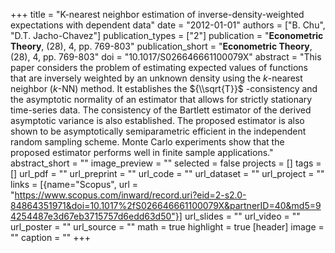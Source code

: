 +++
title = "K-nearest neighbor estimation of inverse-density-weighted expectations with dependent data"
date = "2012-01-01"
authors = ["B. Chu", "D.T. Jacho-Chavez"]
publication_types = ["2"]
publication = "**Econometric Theory**, (28), 4, pp. 769-803"
publication_short = "**Econometric Theory**, (28), 4, pp. 769-803"
doi = "10.1017/S026646661100079X"
abstract = "This paper considers the problem of estimating expected values of functions that are inversely weighted by an unknown density using the $k$-nearest neighbor ($k$-NN) method. It establishes the ${\\sqrt{T}}$ -consistency and the asymptotic normality of an estimator that allows for strictly stationary time-series data. The consistency of the Bartlett estimator of the derived asymptotic variance is also established. The proposed estimator is also shown to be asymptotically semiparametric efficient in the independent random sampling scheme. Monte Carlo experiments show that the proposed estimator performs well in finite sample applications."
abstract_short = ""
image_preview = ""
selected = false
projects = []
tags = []
url_pdf = ""
url_preprint = ""
url_code = ""
url_dataset = ""
url_project = ""
links = [{name="Scopus", url = "https://www.scopus.com/inward/record.uri?eid=2-s2.0-84864351971&doi=10.1017%2fS026646661100079X&partnerID=40&md5=94254487e3d67eb3715757d6edd63d50"}]
url_slides = ""
url_video = ""
url_poster = ""
url_source = ""
math = true
highlight = true
[header]
image = ""
caption = ""
+++
